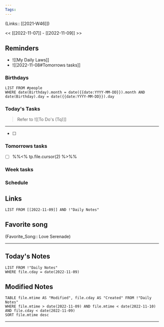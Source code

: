 ```yaml
---
Tags:
---
```

(Links:: [[2021-W46]])

<< [[2022-11-07]] - [[2022-11-09]] >>
## Reminders
- ![[My Daily Laws]]
- ![[2022-11-08#Tomorrows tasks]]
### Birthdays
```dataview
LIST FROM #people 
WHERE date(Birthday).month = date({{date:YYYY-MM-DD}}).month AND date(Birthday).day = date({{date:YYYY-MM-DD}}).day

```
### Today's Tasks
> Refer to ![[To Do's (Tq)]]
---
- [ ] 



### Tomorrows tasks
- [ ] %%<% tp.file.cursor(2) %>%%
### Week tasks
### Schedule

## Links
```dataview
LIST FROM [[2022-11-09]] AND !"Daily Notes"
```
## Favorite song
(Favorite_Song:: Love Serenade)
___
## Today's Notes
```dataview
LIST FROM !"Daily Notes"
WHERE file.cday = date(2022-11-09)
```
## Modified Notes
```dataview
TABLE file.mtime AS "Modified", file.cday AS "Created" FROM !"Daily Notes" 
WHERE file.mtime > date(2022-11-09) AND file.mtime < date(2022-11-10) AND file.cday < date(2022-11-09)
SORT file.mtime desc
```
___
